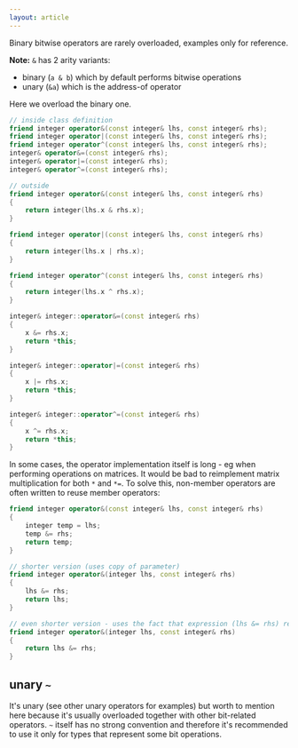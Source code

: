 ```yaml
---
layout: article
---
```


Binary bitwise operators are rarely overloaded, examples only for reference.

**Note:** `&` has 2 arity variants:

- binary (`a & b`) which by default performs bitwise operations
- unary (`&a`) which is the address-of operator

Here we overload the binary one.

```c++
// inside class definition
friend integer operator&(const integer& lhs, const integer& rhs);
friend integer operator|(const integer& lhs, const integer& rhs);
friend integer operator^(const integer& lhs, const integer& rhs);
integer& operator&=(const integer& rhs);
integer& operator|=(const integer& rhs);
integer& operator^=(const integer& rhs);

// outside
friend integer operator&(const integer& lhs, const integer& rhs)
{
    return integer(lhs.x & rhs.x);
}

friend integer operator|(const integer& lhs, const integer& rhs)
{
    return integer(lhs.x | rhs.x);
}

friend integer operator^(const integer& lhs, const integer& rhs)
{
    return integer(lhs.x ^ rhs.x);
}

integer& integer::operator&=(const integer& rhs)
{
    x &= rhs.x;
    return *this;
}

integer& integer::operator|=(const integer& rhs)
{
    x |= rhs.x;
    return *this;
}

integer& integer::operator^=(const integer& rhs)
{
    x ^= rhs.x;
    return *this;
}
```

In some cases, the operator implementation itself is long - eg when performing operations on matrices. It would be bad to reimplement matrix multiplication for both `*` and `*=`. To solve this, non-member operators are often written to reuse member operators:

```c++
friend integer operator&(const integer& lhs, const integer& rhs)
{
    integer temp = lhs;
    temp &= rhs;
    return temp;
}

// shorter version (uses copy of parameter)
friend integer operator&(integer lhs, const integer& rhs)
{
    lhs &= rhs;
    return lhs;
}

// even shorter version - uses the fact that expression (lhs &= rhs) returns reference
friend integer operator&(integer lhs, const integer& rhs)
{
    return lhs &= rhs;
}
```

## unary `~`

It's unary (see other unary operators for examples) but worth to mention here because it's usually overloaded together with other bit-related operators. `~` itself has no strong convention and therefore it's recommended to use it only for types that represent some bit operations.
